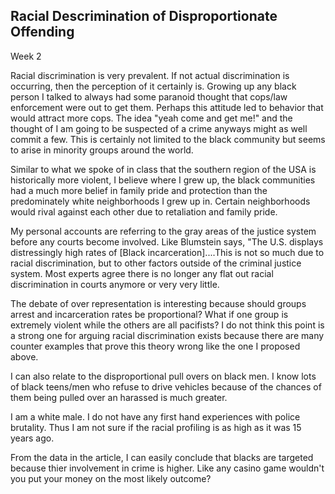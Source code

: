 Racial Descrimination of Disproportionate Offending
---------------------------------------------------

Week 2

Racial discrimination is very prevalent. If not actual discrimination is
occurring, then the perception of it certainly is. Growing up any black
person I talked to always had some paranoid thought that cops/law
enforcement were out to get them. Perhaps this attitude led to behavior
that would attract more cops. The idea "yeah come and get me!" and the
thought of I am going to be suspected of a crime anyways might as well
commit a few. This is certainly not limited to the black community but
seems to arise in minority groups around the world. 

Similar to what we spoke of in class that the southern region of the USA is
historically more violent, I believe where I grew up, the black
communities had a much more belief in family pride and protection than
the predominately white neighborhoods I grew up in. Certain 
neighborhoods would rival against each other due to retaliation
and family pride.

My personal accounts are referring to the gray areas of the justice
system before any courts become involved. Like Blumstein says, "The U.S.
displays distressingly high rates of [Black incarceration]....This is
not so much due to racial discrimination, but to other factors outside
of the criminal justice system. Most experts agree there is no longer
any flat out racial discrimination in courts anymore or very very
little. 

The debate of over representation is interesting because should groups
arrest and incarceration rates be proportional? What if one group is
extremely violent while the others are all pacifists? I do not think
this point is a strong one for arguing racial discrimination exists
because there are many counter examples that prove this theory wrong
like the one I proposed above.

I can also relate to the disproportional pull overs on black men. I know
lots of black teens/men who refuse to drive vehicles because of the
chances of them being pulled over an harassed is much greater. 

I am a white male. I do not have any first hand experiences with police
brutality. Thus I am not sure if the racial profiling is as high as it
was 15 years ago.

From the data in the article, I can easily conclude that blacks are
targeted because thier involvement in crime is higher. Like any casino
game wouldn't you put your money on the most likely outcome?

